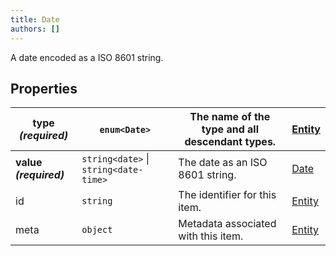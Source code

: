 ```yaml
---
title: Date
authors: []
---
```


A date encoded as a ISO 8601 string.

## Properties

| **type _(required)_**  | `enum<`​`Date`​`>`                    | The name of the type and all descendant types. | [Entity](./Entity.html) |
| ---------------------- | ------------------------------------- | ---------------------------------------------- | ----------------------- |
| **value _(required)_** | `string<date>` \| `string<date-time>` | The date as an ISO 8601 string.                | [Date](./Date.html)     |
| id                     | `string`                              | The identifier for this item.                  | [Entity](./Entity.html) |
| meta                   | `object`                              | Metadata associated with this item.            | [Entity](./Entity.html) |
